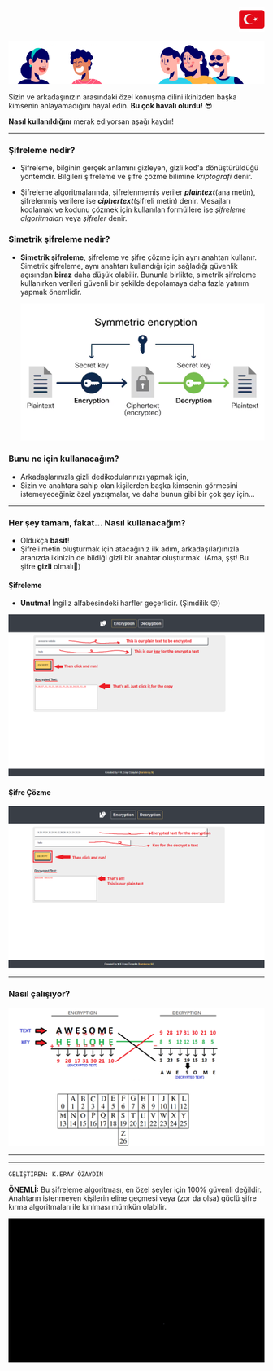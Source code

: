 <p align="right"><img src="flag-tr.png" alt="TR" width="50" height="50"><a href="/docs/README-TR.md"></a></p>

![Cryptography](/img/talk.png)

Sizin ve arkadaşınızın arasındaki özel konuşma dilini ikinizden başka kimsenin anlayamadığını hayal edin. **Bu çok havalı olurdu!** 😎

**Nasıl kullanıldığını** merak ediyorsan aşağı kaydır!

---


### Şifreleme nedir?

- Şifreleme, bilginin gerçek anlamını gizleyen, gizli kod'a dönüştürüldüğü yöntemdir. Bilgileri şifreleme ve şifre çözme bilimine _kriptografi_ denir.

- Şifreleme algoritmalarında, şifrelenmemiş veriler **_plaintext_**(ana metin), şifrelenmiş verilere ise **_ciphertext_**(şifreli metin) denir. Mesajları kodlamak ve kodunu çözmek için kullanılan formüllere ise _şifreleme algoritmaları_ veya _şifreler_ denir.


### Simetrik şifreleme nedir?

- **Simetrik şifreleme**, şifreleme ve şifre çözme için aynı anahtarı kullanır. Simetrik şifreleme, aynı anahtarı kullandığı için sağladığı güvenlik açısından **biraz** daha düşük olabilir. Bununla birlikte, simetrik şifreleme kullanırken verileri güvenli bir şekilde depolamaya daha fazla yatırım yapmak önemlidir.

	![Cryptography](/img/symmetricencryption.png)


### Bunu ne için kullanacağım?

- Arkadaşlarınızla gizli dedikodularınızı yapmak için,
- Sizin ve anahtara sahip olan kişilerden başka kimsenin görmesini istemeyeceğiniz özel yazışmalar, ve daha bunun gibi bir çok şey için...

---

### Her şey tamam, fakat... Nasıl kullanacağım?

- Oldukça **basit**!
- Şifreli metin oluşturmak için atacağınız ilk adım, arkadaş(lar)ınızla aranızda ikinizin de bildiği gizli bir anahtar oluşturmak. (Ama, şşt! Bu şifre **gizli** olmalı🤫)

#### Şifreleme
- **Unutma!** İngiliz alfabesindeki harfler geçerlidir. (Şimdilik 😉)

![Cryptography](/img/ENG-1.png)

#### Şifre Çözme

![Cryptography](/img/ENG-2.png)

---

### Nasıl çalışıyor?

![Cryptography](/img/howitswork.png)

---
---
	GELİŞTİREN: K.ERAY ÖZAYDIN

**ÖNEMLİ:** Bu şifreleme algoritması, en özel şeyler için 100% güvenli değildir. Anahtarın istenmeyen kişilerin eline geçmesi veya (zor da olsa) güçlü şifre kırma algoritmaları ile kırılması mümkün olabilir.

![Cryptography](/img/AELogo.gif)
